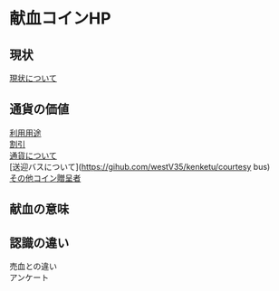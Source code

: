 # 献血コインHP
## 現状
[現状について](https://gihub.com/westV35/kenketu/genzyou)
## 通貨の価値
[利用用途](https://gihub.com/westV35/kenketu/)<br>
[割引](https://gihub.com/westV35/kenketu/omise_waribiki)<br>
[通貨について]()<br>
[送迎バスについて](https://gihub.com/westV35/kenketu/courtesy bus)<br>
[その他コイン贈呈者](https://gihub.com/westV35/kenketu/Bus_driver)<br>
## 献血の意味

##  認識の違い
売血との違い<br>
アンケート<br>

